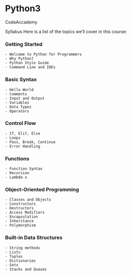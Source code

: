 # Python3
CodeAccademy

Syllabus
Here is a list of the topics we’ll cover in this course:

### Getting Started
    - Welcome to Python for Programmers
    - Why Python?
    - Python Style Guide
    - Command Line and IDEs
### Basic Syntax
    - Hello World
    - Comments
    - Input and Output
    - Variables
    - Data Types
    - Operators
### Control Flow
    - If, Elif, Else
    - Loops
    - Pass, Break, Continue
    - Error Handling
### Functions
    - Function Syntax
    - Recursion
    - Lambda x
### Object-Oriented Programming
    - Classes and Objects
    - Constructors
    - Destructors
    - Access Modifiers
    - Encapsulation
    - Inheritance
    - Polymorphism
### Built-in Data Structures
    - String methods
    - Lists
    - Tuples
    - Dictionaries
    - Sets
    - Stacks and Queues